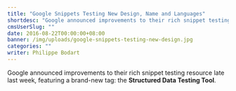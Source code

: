 ```yaml
---
title: "Google Snippets Testing New Design, Name and Languages"
shortdesc: "Google announced improvements to their rich snippet testing resource late last week, featuring a brand-new tag: the Structured Data Testing Tool."
cmsUserSlug: ""
date: 2016-08-22T00:00:00+08:00
banner: /img/uploads/google-snippets-testing-new-design.jpg
categories: ""
writer: Philippe Bodart
---
```


  Google announced improvements to their rich snippet testing resource late last week, featuring a brand-new tag: the **Structured Data Testing Tool**.  